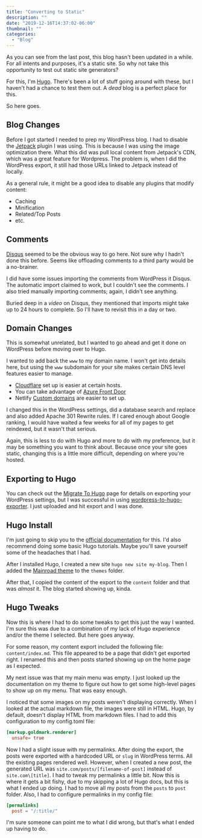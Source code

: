 ```yaml
---
title: "Converting to Static"
description: ""
date: "2019-12-16T14:37:02-06:00"
thumbnail: ""
categories:
  - "Blog"
---
```


As you can see from the last post, this blog hasn't been updated in a while. For all intents and purposes, it's a static site.
So why not take this opportunity to test out static site generators?

For this, I'm [Hugo](https://gohugo.io/). There's been a lot of stuff going around with these, but I haven't had a chance to test them out.
A _dead_ blog is a perfect place for this.

So here goes.

## Blog Changes
Before I got started I needed to prep my WordPress blog. I had to disable the [Jetpack](https://jetpack.com/) plugin I was using. This is because I was using the image optimization there. What this did was pull local content from Jetpack's CDN, which was a great feature for Wordpress. The problem is, when I did the WordPress export, it still had those URLs linked to Jetpack instead of locally.

As a general rule, it might be a good idea to disable any plugins that modify content:
- Caching
- Minification
- Related/Top Posts
- etc.

## Comments
[Disqus](https://disqus.com) seemed to be the obvious way to go here. Not sure why I hadn't done this before. Seems like offloading comments to a third party would be a no-brainer.

I did have some issues importing the comments from WordPress it Disqus. The automatic import claimed to work, but I couldn't see the comments. I also tried manually importing comments; again, I didn't see anything.

Buried deep in a _video_ on Disqus, they mentioned that imports might take up to 24 hours to complete. So I'll have to revisit this in a day or two.

## Domain Changes
This is somewhat unrelated, but I wanted to go ahead and get it done on WordPress before moving over to Hugo.

I wanted to add back the `www` to my domain name. I won't get into details here, but using the `www` subdomain for your site makes certain DNS level features easier to manage.
- [Cloudflare](https://www.cloudflare.com/) set up is easier at certain hosts.
- You can take advantage of [Azure Front Door](https://docs.microsoft.com/en-us/azure/frontdoor/front-door-overview)
- Netlify [Custom domains](https://docs.netlify.com/domains-https/custom-domains/) are easier to set up.

I changed this in the WordPress settings, did a database search and replace and also added Apache 301 Rewrite rules. If I cared enough about Google ranking, I would have waited a few weeks for all of my pages to get reindexed, but it wasn't that serious.

Again, this is less to do with Hugo and more to do with my preference, but it may be something you want to think about. Because once your site goes static, changing this is a little more difficult, depending on where you're hosted.

## Exporting to Hugo
You can check out the [Migrate To Hugo](https://gohugo.io/tools/migrations/#wordpress) page for details on exporting your WordPress settings, but I was successful in using [wordpress-to-hugo-exporter](https://github.com/SchumacherFM/wordpress-to-hugo-exporter). I just uploaded and hit export and I was done.

## Hugo Install
I'm just going to skip you to the [official documentation](https://gohugo.io/getting-started/installing/) for this. I'd also recommend doing some basic Hugo tutorials. Maybe you'll save yourself some of the headaches that I had.

After I installed Hugo, I created a new site `hugo new site my-blog`. Then I added the [Mainroad theme](https://themes.gohugo.io/mainroad/) to the `themes` folder.

After that, I copied the content of the export to the `content` folder and that was _almost_ it. The blog started showing up, kinda.

## Hugo Tweaks
Now this is where I had to do some tweaks to get this just the way I wanted. I'm sure this was due to a combination of my lack of Hugo experience and/or the theme I selected. But here goes anyway.

For some reason, my content export included the following file: `content/index.md`. This file appeared to be a page that didn't get exported right. I renamed this and then posts started showing up on the home page as I expected.

My next issue was that my main menu was empty. I just looked up the documentation on my theme to figure out how to get some high-level pages to show up on my menu. That was easy enough.

I noticed that some images on my posts weren't displaying correctly. When I looked at the actual markdown file, the images were still in HTML. Hugo, by default, doesn't display HTML from markdown files. I had to add this configuration to my config.toml file:

```toml
[markup.goldmark.renderer]
  unsafe= true
```

Now I had a slight issue with my permalinks. After doing the export, the posts were exported with a hardcoded URL or `slug` in WordPress terms. All the existing pages rendered well. However, when I created a new post, the generated URL was `site.com/posts/[filename-of-post]` instead of `site.com\[title]`. I had to tweak my permalinks a little bit. Now this is where it gets a bit fishy, due to my skipping a lot of Hugo docs, but this is what I ended up doing. I had to move all my posts from the `posts` to `post` folder. Also, I had to configure permalinks in my config file:

```toml
[permalinks]
  post = "/:title/"
```

I'm sure someone can point me to what I did wrong, but that's what I ended up having to do.
